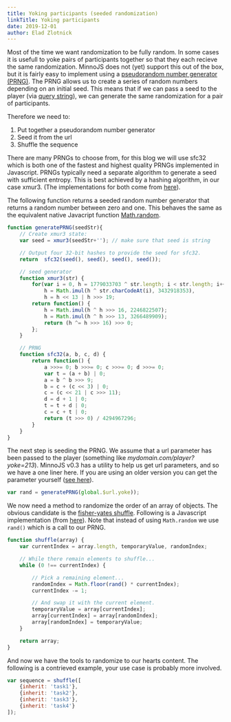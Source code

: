 ```yaml
---
title: Yoking participants (seeded randomization)
linkTitle: Yoking participants
date: 2019-12-01
author: Elad Zlotnick
---
```


Most of the time we want randomization to be fully random.
In some cases it is usefull to yoke pairs of participants together so that they each recieve the same randomization.
MinnoJS does not (yet) support this out of the box, but it is fairly easy to implement using a [pseudorandom number generator (PRNG)](https://en.wikipedia.org/wiki/Pseudorandom_number_generator).
The PRNG allows us to create a series of random numbers depending on an initial seed.
This means that if we can pass a seed to the player (via [query string](https://en.wikipedia.org/wiki/Query_string)), we can generate the same randomization for a pair of participants.

Therefore we need to:

1. Put together a pseudorandom number generator
2. Seed it from the url 
3. Shuffle the sequence

There are many PRNGs to choose from, for this blog we will use sfc32 which is both one of the fastest and highest quality PRNGs implemented in Javascript.
PRNGs typically need a separate algorithm to generate a seed with sufficient entropy.
This is best achieved by a hashing algorithm, in our case xmur3.
(The implementations for both come from [here](https://stackoverflow.com/a/47593316/1400366)).

The following function returns a seeded random number generator that returns a random number between zero and one.
This behaves the same as the equivalent native Javacript function [Math.random](https://developer.mozilla.org/en-US/docs/Web/JavaScript/Reference/Global_Objects/Math/random).

```js
function generatePRNG(seedStr){
    // Create xmur3 state:
    var seed = xmur3(seedStr+''); // make sure that seed is string

    // Output four 32-bit hashes to provide the seed for sfc32.
    return  sfc32(seed(), seed(), seed(), seed());

    // seed generator
    function xmur3(str) {
        for(var i = 0, h = 1779033703 ^ str.length; i < str.length; i++)
            h = Math.imul(h ^ str.charCodeAt(i), 3432918353),
            h = h << 13 | h >>> 19;
        return function() {
            h = Math.imul(h ^ h >>> 16, 2246822507);
            h = Math.imul(h ^ h >>> 13, 3266489909);
            return (h ^= h >>> 16) >>> 0;
        };
    }

    // PRNG
    function sfc32(a, b, c, d) {
        return function() {
            a >>>= 0; b >>>= 0; c >>>= 0; d >>>= 0; 
            var t = (a + b) | 0;
            a = b ^ b >>> 9;
            b = c + (c << 3) | 0;
            c = (c << 21 | c >>> 11);
            d = d + 1 | 0;
            t = t + d | 0;
            c = c + t | 0;
            return (t >>> 0) / 4294967296;
        }
    }
}
```

The next step is seeding the PRNG.
We assume that a url parameter has been passed to the player (something like *mydomain.com/player?yoke=213*).
MinnoJS v0.3 has a utility to help us get url parameters, and so we have a one liner here.
If you are using an older version you can get the parameter yourself
([see here](https://stackoverflow.com/questions/979975/how-to-get-the-value-from-the-get-parameters)).

```js
var rand = generatePRNG(global.$url.yoke));
```

We now need a method to randomize the order of an array of objects.
The obvious candidate is the [fisher-yates shuffle](https://en.wikipedia.org/wiki/Fisher%E2%80%93Yates_shuffle).
Following is a Javascript implementation (from [here](https://stackoverflow.com/a/2450976/1400366)).
Note that instead of using `Math.random` we use `rand()` which is a call to our PRNG.

```js
function shuffle(array) {
    var currentIndex = array.length, temporaryValue, randomIndex;

    // While there remain elements to shuffle...
    while (0 !== currentIndex) {

        // Pick a remaining element...
        randomIndex = Math.floor(rand() * currentIndex);
        currentIndex -= 1;

        // And swap it with the current element.
        temporaryValue = array[currentIndex];
        array[currentIndex] = array[randomIndex];
        array[randomIndex] = temporaryValue;
    }

    return array;
}
```

And now we have the tools to randomize to our hearts content.
The following is a contrieved example, your use case is probably more involved.

```js
var sequence = shuffle([
    {inherit: 'task1'},
    {inherit: 'task2'},
    {inherit: 'task3'},
    {inherit: 'task4'}
]);
```
